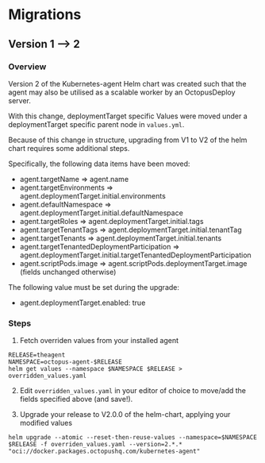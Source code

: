 # Migrations
## Version 1 --> 2
### Overview
Version 2 of the Kubernetes-agent Helm chart was created such that the agent may also be utilised as a scalable worker
by an OctopusDeploy server.

With this change, deploymentTarget specific Values were moved under a deploymentTarget specific parent node in `values.yml`.

Because of this change in structure, upgrading from V1 to V2 of the helm chart requires some additional steps.

Specifically, the following data items have been moved:
* agent.targetName => agent.name
* agent.targetEnvironments => agent.deploymentTarget.initial.environments
* agent.defaultNamespace => agent.deploymentTarget.initial.defaultNamespace
* agent.targetRoles => agent.deploymentTarget.initial.tags
* agent.targetTenantTags => agent.deploymentTarget.initial.tenantTag
* agent.targetTenants => agent.deploymentTarget.initial.tenants
* agent.targetTenantedDeploymentParticipation => agent.deploymentTarget.initial.targetTenantedDeploymentParticipation
* agent.scriptPods.image => agent.scriptPods.deploymentTarget.image (fields unchanged otherwise)

The following value must be set during the upgrade:
* agent.deploymentTarget.enabled: true

### Steps

1. Fetch overriden values from your installed agent
```
RELEASE=theagent
NAMESPACE=octopus-agent-$RELEASE
helm get values --namespace $NAMESPACE $RELEASE > overridden_values.yaml
```
2. Edit `overridden_values.yaml` in your editor of choice to move/add the fields specified above (and save!).

3. Upgrade your release to V2.0.0 of the helm-chart, applying your modified values
```
helm upgrade --atomic --reset-then-reuse-values --namespace=$NAMESPACE $RELEASE -f overriden_values.yaml --version=2.*.* "oci://docker.packages.octopushq.com/kubernetes-agent"
```
